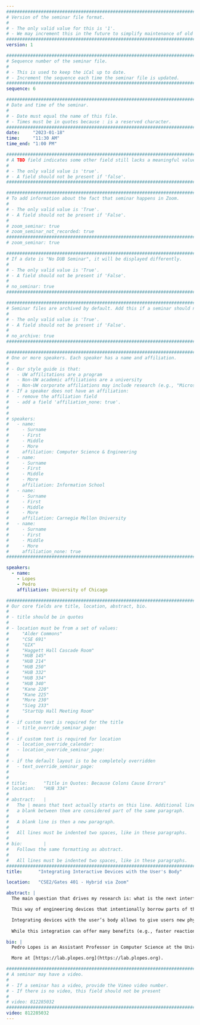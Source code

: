 ```yaml
---
################################################################################
# Version of the seminar file format.
#
# - The only valid value for this is '1'.
# - We may increment this in the future to simplify maintenance of old seminars.
################################################################################
version: 1

################################################################################
# Sequence number of the seminar file.
#
# - This is used to keep the iCal up to date.
# - Increment the sequence each time the seminar file is updated.
################################################################################
sequence: 6

################################################################################
# Date and time of the seminar.
#
# - Date must equal the name of this file.
# - Times must be in quotes because : is a reserved character.
################################################################################
date:     "2023-01-18"
time:     "11:30 AM"
time_end: "1:00 PM"

################################################################################
# A TBD field indicates some other field still lacks a meaningful value.
#
# - The only valid value is 'true'.
# - A field should not be present if 'false'.
################################################################################

################################################################################
# To add information about the fact that seminar happens in Zoom.
#
# - The only valid value is 'True'.
# - A field should not be present if 'False'.
#
# zoom_seminar: true
# zoom_seminar_not_recorded: true
################################################################################
# zoom_seminar: true 

################################################################################
# If a date is "No DUB Seminar", it will be displayed differently.
#
# - The only valid value is 'True'.
# - A field should not be present if 'False'.
#
# no_seminar: true
################################################################################

################################################################################
# Seminar files are archived by default. Add this if a seminar should not be.
#
# - The only valid value is 'True'.
# - A field should not be present if 'False'.
#
# no_archive: true
################################################################################

################################################################################
# One or more speakers. Each speaker has a name and affiliation.
#
# - Our style guide is that:
#   - UW affilitations are a program
#   - Non-UW academic affiliations are a university
#   - Non-UW corporate affiliations may include research (e.g., "Microsoft Research")
# - If a speaker does not have an affiliation:
#   - remove the affiliation field
#   - add a field 'affiliation_none: true'.
#
#
# speakers:
#   - name: 
#     - Surname
#     - First
#     - Middle
#     - More
#     affiliation: Computer Science & Engineering 
#   - name: 
#     - Surname
#     - First
#     - Middle
#     - More
#     affiliation: Information School 
#   - name: 
#     - Surname
#     - First
#     - Middle
#     - More
#     affiliation: Carnegie Mellon University 
#   - name:
#     - Surname
#     - First
#     - Middle
#     - More
#     affiliation_none: true
################################################################################

speakers:
  - name:
    - Lopes
    - Pedro
    affiliation: University of Chicago

################################################################################
# Our core fields are title, location, abstract, bio.
#
# - title should be in quotes
#
# - location must be from a set of values:
#     "Alder Commons"
#     "CSE 691"     
#     "GIX"
#     "Haggett Hall Cascade Room"
#     "HUB 145"
#     "HUB 214"
#     "HUB 250"
#     "HUB 332"
#     "HUB 334"
#     "HUB 340"
#     "Kane 220"
#     "Kane 225"
#     "More 230"
#     "Sieg 233"
#     "StartUp Hall Meeting Room"
#
# - if custom text is required for the title
#   - title_override_seminar_page:
#
# - if custom text is required for location
#   - location_override_calendar:
#   - location_override_seminar_page:
#
# - if the default layout is to be completely overridden
#   - text_override_seminar_page:
#
#
# title:      "Title in Quotes: Because Colons Cause Errors"
# location:   "HUB 334"
#
# abstract:   |
#   The | means that text actually starts on this line. Additional lines without
#   a blank between them are considered part of the same paragraph.
#
#   A blank line is then a new paragraph.
#
#   All lines must be indented two spaces, like in these paragraphs.
#
# bio:        |
#   Follows the same formatting as abstract.
#
#   All lines must be indented two spaces, like in these paragraphs.
################################################################################
title:      "Integrating Interactive Devices with the User's Body"

location:   "CSE2/Gates 401 - Hybrid via Zoom"

abstract: |
  The main question that drives my research is: what is the next interface paradigm that supersedes wearable devices? I argue that the new paradigm is one in which interactive devices will integrate with the user’s biological senses and actuators.

  This way of engineering devices that intentionally borrow parts of the user’s biology puts forward a new generation of miniaturized devices; allowing us to circumvent traditional physical constraints. For instance, in the case of my devices based on electrical muscle stimulation, they demonstrate how our body-device integration circumvents the constraints imposed by the size of motors used in traditional haptic devices (e.g., robotic exoskeletons). Taking this further, we can apply this integrated approach to other modalities. For instance, we engineered a device that delivers chemicals to the user to generate temperature sensations, without the need to rely on cumbersome thermal actuators, such as air conditioners or heaters. My approach to miniaturizing devices is especially useful to advance mobile interactions, such as in virtual or augmented reality, where users have a desire to remain untethered & free.

  Integrating devices with the user’s body allows to give users new physical abilities. For example, we have engineered a device that allows users to locate odor sources by “smelling in stereo” as well as a device that physically accelerates the user’s reaction time using muscle stimulation, which allows users to steer to safety or even catch a falling object that they would normally miss. 
  
  While this integration can offer many benefits (e.g., faster reaction time, realistic simulations in VR/AR, or faster skill acquisition), it also requires tackling new challenges, such as the question of agency: do we feel in control when our body is integrated with an interface? Together with our colleagues in neuroscience, we have been measuring how our brain encodes agency to improve the design of this new type of integrated interfaces. We found that, even in the extreme case of interfaces that electrically control the user’s muscles, it is possible to improve the sense of agency. More importantly, we found that it is only by preserving the user’s sense of agency that these integrated devices provide benefits even after the user takes them out.  

bio: |
  Pedro Lopes is an Assistant Professor in Computer Science at the University of Chicago. Pedro focuses on integrating computer interfaces with the human body—exploring the interface paradigm that supersedes wearable computing. Some of these new integrated-devices include: muscle stimulation wearable that allows users to manipulate tools they have never seen before or that accelerate their reaction time, or a device that leverages the sense of smell to create an illusion of temperature. Pedro’s work has received a number of academic awards, such as five ACM CHI/UIST Best Papers, Sloan Fellowship and NSF CAREER. Pedro’s research also captured the interest of the public & media, covered by the New York Times and was exhibited at Ars Electronica & World Economic Forum.

  More at [https://lab.plopes.org](https://lab.plopes.org).

################################################################################
# A seminar may have a video.
#
# - If a seminar has a video, provide the Vimeo video number.
# - If there is no video, this field should not be present
#
# video: 812285032
################################################################################
video: 812285032
---
```

